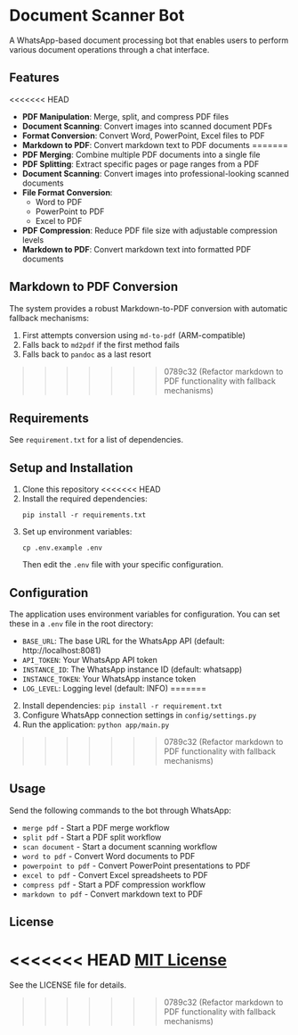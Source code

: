 # Document Scanner Bot

A WhatsApp-based document processing bot that enables users to perform various document operations through a chat interface.

## Features

<<<<<<< HEAD
- **PDF Manipulation**: Merge, split, and compress PDF files
- **Document Scanning**: Convert images into scanned document PDFs
- **Format Conversion**: Convert Word, PowerPoint, Excel files to PDF
- **Markdown to PDF**: Convert markdown text to PDF documents
=======
- **PDF Merging**: Combine multiple PDF documents into a single file
- **PDF Splitting**: Extract specific pages or page ranges from a PDF
- **Document Scanning**: Convert images into professional-looking scanned documents
- **File Format Conversion**:
  - Word to PDF
  - PowerPoint to PDF
  - Excel to PDF
- **PDF Compression**: Reduce PDF file size with adjustable compression levels
- **Markdown to PDF**: Convert markdown text into formatted PDF documents

## Markdown to PDF Conversion

The system provides a robust Markdown-to-PDF conversion with automatic fallback mechanisms:

1. First attempts conversion using `md-to-pdf` (ARM-compatible)
2. Falls back to `md2pdf` if the first method fails
3. Falls back to `pandoc` as a last resort
>>>>>>> 0789c32 (Refactor markdown to PDF functionality with fallback mechanisms)

## Requirements

See `requirement.txt` for a list of dependencies.

## Setup and Installation

1. Clone this repository
<<<<<<< HEAD
2. Install the required dependencies:
   ```
   pip install -r requirements.txt
   ```
3. Set up environment variables:
   ```
   cp .env.example .env
   ```
   Then edit the `.env` file with your specific configuration.

## Configuration

The application uses environment variables for configuration. You can set these in a `.env` file in the root directory:

- `BASE_URL`: The base URL for the WhatsApp API (default: http://localhost:8081)
- `API_TOKEN`: Your WhatsApp API token
- `INSTANCE_ID`: The WhatsApp instance ID (default: whatsapp)
- `INSTANCE_TOKEN`: Your WhatsApp instance token
- `LOG_LEVEL`: Logging level (default: INFO)
=======
2. Install dependencies: `pip install -r requirement.txt`
3. Configure WhatsApp connection settings in `config/settings.py`
4. Run the application: `python app/main.py`
>>>>>>> 0789c32 (Refactor markdown to PDF functionality with fallback mechanisms)

## Usage

Send the following commands to the bot through WhatsApp:

- `merge pdf` - Start a PDF merge workflow
- `split pdf` - Start a PDF split workflow
- `scan document` - Start a document scanning workflow
- `word to pdf` - Convert Word documents to PDF
- `powerpoint to pdf` - Convert PowerPoint presentations to PDF
- `excel to pdf` - Convert Excel spreadsheets to PDF
- `compress pdf` - Start a PDF compression workflow
- `markdown to pdf` - Convert markdown text to PDF

## License

<<<<<<< HEAD
[MIT License](LICENSE)
=======
See the LICENSE file for details.
>>>>>>> 0789c32 (Refactor markdown to PDF functionality with fallback mechanisms)
